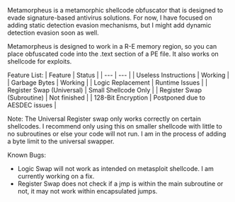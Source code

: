 Metamorpheus is a metamorphic shellcode obfuscator that is designed to evade signature-based antivirus solutions. For now, I have focused on adding static detection evasion mechanisms, but I might add dynamic detection evasion soon as well.

Metamorpheus is designed to work in a R-E memory region, so you can place obfuscated code into the .text section of a PE file. It also works on shellcode for exploits.

Feature List:
| Feature | Status |
| --- | --- |
| Useless Instructions | Working |
| Garbage Bytes | Working |
| Logic Replacement | Runtime Issues |
| Register Swap (Universal) | Small Shellcode Only |
| Register Swap (Subroutine) | Not finished |
| 128-Bit Encryption | Postponed due to AESDEC issues |

Note:
The Universal Register swap only works correctly on certain shellcodes. I recommend only using this on smaller shellcode with little to no subroutines or else your code will not run.
I am in the process of adding a byte limit to the universal swapper.

Known Bugs: 
- Logic Swap will not work as intended on metasploit shellcode. I am currently working on a fix.
- Register Swap does not check if a jmp is within the main subroutine or not, it may not work within encapsulated jumps.

